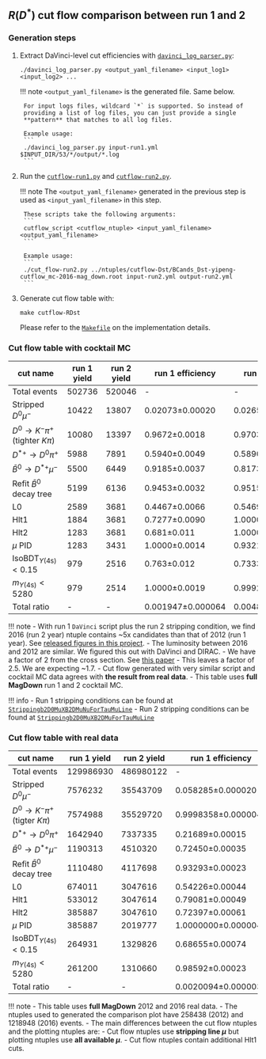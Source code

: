 ## $R(D^{*})$ cut flow comparison between run 1 and 2

### Generation steps

1. Extract DaVinci-level cut efficiencies with [`davinci_log_parser.py`](https://github.com/umd-lhcb/lhcb-ntuples-gen/blob/master/utils/davinci_log_parser.py):
    ```
    ./davinci_log_parser.py <output_yaml_filename> <input_log1> <input_log2> ...
    ```

    !!! note
        `<output_yaml_filename>` is the generated file. Same below.

        For input logs files, wildcard `*` is supported. So instead of
        providing a list of log files, you can just provide a single
        **pattern** that matches to all log files.

        Example usage:
        ```
        ./davinci_log_parser.py input-run1.yml $INPUT_DIR/53/*/output/*.log
        ```

2. Run the [`cutflow-run1.py`](https://github.com/umd-lhcb/lhcb-ntuples-gen/blob/master/run1-b2D0MuXB2DMuNuForTauMuLine/cutflow/cutflow-run1.py) and [`cutflow-run2.py`](https://github.com/umd-lhcb/lhcb-ntuples-gen/blob/master/run2-b2D0MuXB2DMuForTauMuLine/cutflow/cutflow-run2.py).

    !!! note
        The `<output_yaml_filename>` generated in the previous step is used as
        `<input_yaml_filename>` in this step.

        These scripts take the following arguments:
        ```
        cutflow_script <cutflow_ntuple> <input_yaml_filename> <output_yaml_filename>
        ```

        Example usage:
        ```
        ./cut_flow-run2.py ../ntuples/cutflow-Dst/BCands_Dst-yipeng-cutflow_mc-2016-mag_down.root input-run2.yml output-run2.yml
        ```

3. Generate cut flow table with:
    ```
    make cutflow-RDst
    ```
    Please refer to the [`Makefile`](https://github.com/umd-lhcb/lhcb-ntuples-gen/blob/master/Makefile) on the implementation details.


### Cut flow table with cocktail MC

| cut name                                      | run 1 yield   | run 2 yield   | run 1 efficiency   | run 2 efficiency   | double ratio   |
|-----------------------------------------------|---------------|---------------|--------------------|--------------------|----------------|
| Total events                                  | 502736        | 520046        | -                  | -                  | -              |
| Stripped $D^0 \mu^-$                          | 10422         | 13807         | 0.02073±0.00020    | 0.02655±0.00022    | 1.281±0.016    |
| $D^0 \rightarrow K^- \pi^+$ (tighter $K \pi$) | 10080         | 13397         | 0.9672±0.0018      | 0.9703±0.0015      | 1.0032±0.0025  |
| $D^{*+} \rightarrow D^0 \pi^+$                | 5988          | 7891          | 0.5940±0.0049      | 0.5890±0.0043      | 0.992±0.011    |
| $\bar{B}^0 \rightarrow D^{*+} \mu^-$          | 5500          | 6449          | 0.9185±0.0037      | 0.8173±0.0044      | 0.8898±0.0060  |
| Refit $\bar{B}^0$ decay tree                  | 5199          | 6136          | 0.9453±0.0032      | 0.9515±0.0028      | 1.0066±0.0045  |
| L0                                            | 2589          | 3681          | 0.4467±0.0066      | 0.5469±0.0061      | 1.224±0.023    |
| Hlt1                                          | 1884          | 3681          | 0.7277±0.0090      | 1.00000±0.00050    | 1.374±0.017    |
| Hlt2                                          | 1283          | 3681          | 0.681±0.011        | 1.00000±0.00050    | 1.468±0.024    |
| $\mu$ PID                                     | 1283          | 3431          | 1.0000±0.0014      | 0.9321±0.0044      | 0.9321±0.0046  |
| $\text{IsoBDT}_{\Upsilon(\text{4s})} < 0.15$  | 979           | 2516          | 0.763±0.012        | 0.7333±0.0077      | 0.961±0.019    |
| $m_{\Upsilon(\text{4s})} < 5280$              | 979           | 2514          | 1.0000±0.0019      | 0.9992±0.0010      | 0.9992±0.0021  |
| Total ratio                                   | -             | -             | 0.001947±0.000064  | 0.004834±0.000098  | 2.482±0.096    |

!!! note
    - With run 1 `DaVinci` script plus the run 2 stripping condition, we find
      2016 (run 2 year) ntuple contains ~5x candidates than that of 2012 (run 1
      year). See [released figures in this project](https://github.com/umd-lhcb/RDRDstRun2AnalysisPreservation/releases/latest).
    - The luminosity between 2016 and 2012 are similar. We figured this out with DaVinci and DIRAC.
    - We have a factor of 2 from the cross section. See [this paper](https://arxiv.org/pdf/1612.05140.pdf)
    - This leaves a factor of 2.5. We are expecting ~1.7.
    - Cut flow generated with very similar script and cocktail MC data agrees
      with **the result from real data**.
    - This table uses **full MagDown** run 1 and 2 cocktail MC.

!!! info
    - Run 1 stripping conditions can be found at [`Strippingb2D0MuXB2DMuNuForTauMuLine`](http://lhcbdoc.web.cern.ch/lhcbdoc/stripping/config/stripping21/semileptonic/strippingb2d0muxb2dmunufortaumuline.html)
    - Run 2 stripping conditions can be found at [`Strippingb2D0MuXB2DMuForTauMuLine`](http://lhcbdoc.web.cern.ch/lhcbdoc/stripping/config/stripping28r2/semileptonic/strippingb2d0muxb2dmufortaumuline.html)


### Cut flow table with real data

| cut name                                     | run 1 yield   | run 2 yield   | run 1 efficiency    | run 2 efficiency      | double ratio        |
|----------------------------------------------|---------------|---------------|---------------------|-----------------------|---------------------|
| Total events                                 | 129986930     | 486980122     | -                   | -                     | -                   |
| Stripped $D^0 \mu^-$                         | 7576232       | 35543709      | 0.058285±0.000020   | 0.072988±0.000012     | 1.25227±0.00048     |
| $D^0 \rightarrow K^- \pi^+$ (tigter $K \pi$) | 7574988       | 35529720      | 0.9998358±0.0000048 | 0.9996064±0.0000033   | 0.9997706±0.0000058 |
| $D^{*+} \rightarrow D^0 \pi^+$               | 1642940       | 7337335       | 0.21689±0.00015     | 0.206513±0.000068     | 0.95215±0.00072     |
| $\bar{B}^0 \rightarrow D^{*+} \mu^-$         | 1190313       | 4510320       | 0.72450±0.00035     | 0.61471±0.00018       | 0.84846±0.00048     |
| Refit $\bar{B}^0$ decay tree                 | 1110480       | 4117698       | 0.93293±0.00023     | 0.91295±0.00013       | 0.97858±0.00028     |
| L0                                           | 674011        | 3047616       | 0.54226±0.00044     | 0.63643±0.00022       | 1.1736±0.0010       |
| Hlt1                                         | 533012        | 3047614       | 0.79081±0.00049     | 0.99999934±0.00000086 | 1.26453±0.00079     |
| Hlt2                                         | 385887        | 3047610       | 0.72397±0.00061     | 0.9999987±0.0000010   | 1.3813±0.0012       |
| $\mu$ PID                                    | 385887        | 2019777       | 1.0000000±0.0000047 | 0.66274±0.00027       | 0.66274±0.00027     |
| $\text{IsoBDT}_{\Upsilon(\text{4s})} < 0.15$ | 264931        | 1329826       | 0.68655±0.00074     | 0.65840±0.00033       | 0.9590±0.0011       |
| $m_{\Upsilon(\text{4s})} < 5280$             | 261200        | 1310660       | 0.98592±0.00023     | 0.98559±0.00010       | 0.99967±0.00026     |
| Total ratio                                  | -             | -             | 0.0020094±0.0000039 | 0.0026914±0.0000023   | 1.3394±0.0029       |

!!! note
    - This table uses **full MagDown** 2012 and 2016 real data.
    - The ntuples used to generated the comparison plot have 258438 (2012) and
      1218948 (2016) events.
    - The main differences between the cut flow ntuples and the plotting
      ntuples are:
      - Cut flow ntuples use **stripping line $\mu$** but plotting ntuples use
        **all available $\mu$**.
      - Cut flow ntuples contain additional Hlt1 cuts.
